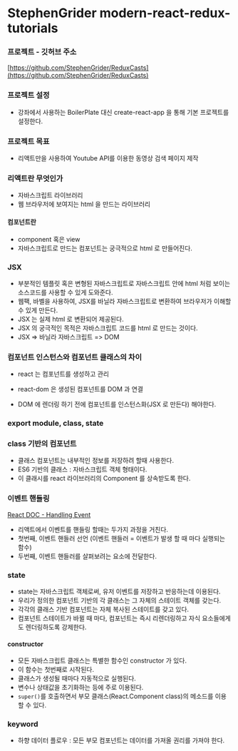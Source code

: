 # StephenGrider modern-react-redux-tutorials

### 프로젝트 - 깃허브 주소
[https://github.com/StephenGrider/ReduxCasts](https://github.com/StephenGrider/ReduxCasts)

### 프로젝트 설정
- 강좌에서 사용하는 BoilerPlate 대신 create-react-app 을 통해 기본 프로젝트를 설정한다.

### 프로젝트 목표
- 리액트만을 사용하여 Youtube API를 이용한 동영상 검색 페이지 제작

### 리액트란 무엇인가
- 자바스크립트 라이브러리
- 웹 브라우저에 보여지는 html 을 만드는 라이브러리

#### 컴포넌트란
- component 혹은 view
- 자바스크립트로 만드는 컴포넌트는 궁극적으로 html 로 만들어진다.

### JSX
- 부분적인 템플릿 혹은 변형된 자바스크립트로 자바스크립트 안에 html 처럼 보이는 소스코드를 사용할 수 있게 도와준다.
- 웹팩, 바벨을 사용하여, JSX를 바닐라 자바스크립트로 변환하여 브라우저가 이해할 수 있게 만든다.
- JSX 는 실제 html 로 변환되어 제공된다.
- JSX 의 궁극적인 목적은 자바스크립트 코드를 html 로 만드는 것이다.
- JSX => 바닐라 자바스크립트 => DOM

### 컴포넌트 인스턴스와 컴포넌트 클래스의 차이
- react 는 컴포넌트를 생성하고 관리
- react-dom 은 생성된 컴포넌트를 DOM 과 연결

- DOM 에 렌더링 하기 전에 컴포넌트를 인스턴스화(JSX 로 만든다) 해야한다. 

### export module, class, state

### class 기반의 컴포넌트

- 클래스 컴포넌트는 내부적인 정보를 저장하려 할때 사용한다.
- ES6 기반의 클래스 : 자바스크립트 객체 형태이다.
- 이 클래시를 react 라이브러리의 Component 를 상속받도록 한다.

### 이벤트 핸들링
[React DOC - Handling Event](https://reactjs.org/docs/handling-events.html)
- 리액트에서 이벤트를 핸들링 할때는 두가지 과정을 거친다.
- 첫번째, 이벤트 핸들러 선언 (이벤트 핸들러 = 이벤트가 발생 할 때 마다 실행되는 함수)
- 두번째, 이벤트 핸들러를 살펴보려는 요소에 전달한다.

### state
- state는 자바스크립트 객체로써, 유저 이벤트를 저장하고 반응하는데 이용된다.
- 우리가 정의한 컴포넌트 기반의 각 클래스는 그 자체의 스테이트 객체를 갖는다.
- 각각의 클래스 기반 컴포넌트는 자체 복사된 스테이트를 갖고 있다.
- 컴포넌트 스테이트가 바뀔 때 마다, 컴포넌트는 즉시 리렌더링하고 자식 요소들에게도 렌더링하도록 강제한다.

#### constructor
- 모든 자바스크립트 클래스는 특별한 함수인 constructor 가 있다.
- 이 함수는 첫번째로 시작된다.
- 클래스가 생성될 때마다 자동적으로 실행된다.
- 변수나 상태값을 초기화하는 등에 주로 이용된다.
- `super()`를 호출하면서 부모 클래스(React.Component class)의 메소드를 이용 할 수 있다.

### keyword
- 하향 데이터 플로우 : 모든 부모 컴포넌트는 데이터를 가져올 권리를 가져야 한다.